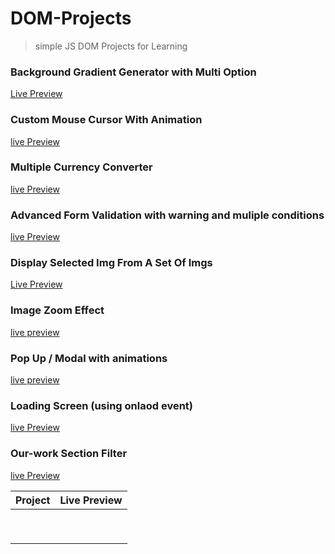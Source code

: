 # DOM-Projects

> simple JS DOM Projects for Learning

### Background Gradient Generator with Multi Option

[Live Preview](https://mohamed-ayman01.github.io/DOM-Projects/BG%20Generator/)

### Custom Mouse Cursor With Animation

[live Preview](https://mohamed-ayman01.github.io/DOM-Projects/Custom%20Cursor)

### Multiple Currency Converter

[live Preview](https://mohamed-ayman01.github.io/DOM-Projects/Multi%20Currency%20Converter/)

### Advanced Form Validation with warning and muliple conditions

[live Preview](https://mohamed-ayman01.github.io/DOM-Projects/form%20validation%20with%20messages/)

### Display Selected Img From A Set Of Imgs

[Live Preview](https://mohamed-ayman01.github.io/DOM-Projects/Display%20selected%20img/)

### Image Zoom Effect

[live preview](https://mohamed-ayman01.github.io/DOM-Projects/image%20zoom%20effect/)

### Pop Up / Modal with animations

[live preview](https://mohamed-ayman01.github.io/DOM-Projects/pop%20up%20-%20modal/)

### Loading Screen (using onlaod event)

[live Preview](https://mohamed-ayman01.github.io/DOM-Projects/Loading%20Screen%20(onload%20event)/)

### Our-work Section Filter

[live Preview](https://mohamed-ayman01.github.io/DOM-Projects/Our-work%20sect%20with-filter/)

|  Project 	|  Live Preview 	|
|:-:	|:-:	|
|   	|   	|
|   	|   	|
|   	|   	|
|   	|   	|
|   	|   	|
|   	|   	|
|   	|   	|
|   	|   	|
|   	|   	|
